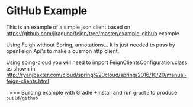 GitHub Example
===================

This is an example of a simple json client based on https://github.com/jiraguha/feign/tree/master/example-github example

Using Feigh without Spring, annotations... It is just needed to pass by openFeign Api's to make a cusmon http client.

Using sping-cloud you will need to import FeignClientsConfiguration.class as shown in http://ryanjbaxter.com/cloud/spring%20cloud/spring/2016/10/20/manual-feign-clients.html

+=== Building example with Gradle
 +Install and run `gradle` to produce `build/github`

